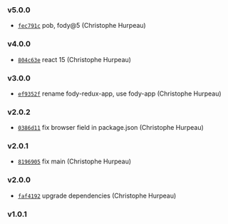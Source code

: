### v5.0.0

- [`fec791c`](https://github.com/turacojs/fody-redux-app/commit/fec791cce4f9afa31c5667d9df7c722a686966e6) pob, fody@5 (Christophe Hurpeau)

### v4.0.0

- [`804c63e`](https://github.com/turacojs/fody-redux-app/commit/804c63ee9781095e0fe67b5cbed5e736e6f267be) react 15 (Christophe Hurpeau)

### v3.0.0

- [`ef9352f`](https://github.com/turacojs/fody-redux-app/commit/ef9352f88c566ca65463d4f711e8e7d39a531f0e) rename fody-redux-app, use fody-app (Christophe Hurpeau)

### v2.0.2

- [`0386d11`](https://github.com/turacojs/fody-redux/commit/0386d11cbe0909c417d71fd0f8298ac217bc4f53) fix browser field in package.json (Christophe Hurpeau)

### v2.0.1

- [`8196905`](https://github.com/turacojs/fody-redux/commit/8196905a1b86bb81c3842c59481bd6f75baeada3) fix main (Christophe Hurpeau)

### v2.0.0

- [`faf4192`](https://github.com/turacojs/fody-redux/commit/faf41923999ce975d30b02607ef3a24b51898bd7) upgrade dependencies (Christophe Hurpeau)

### v1.0.1
